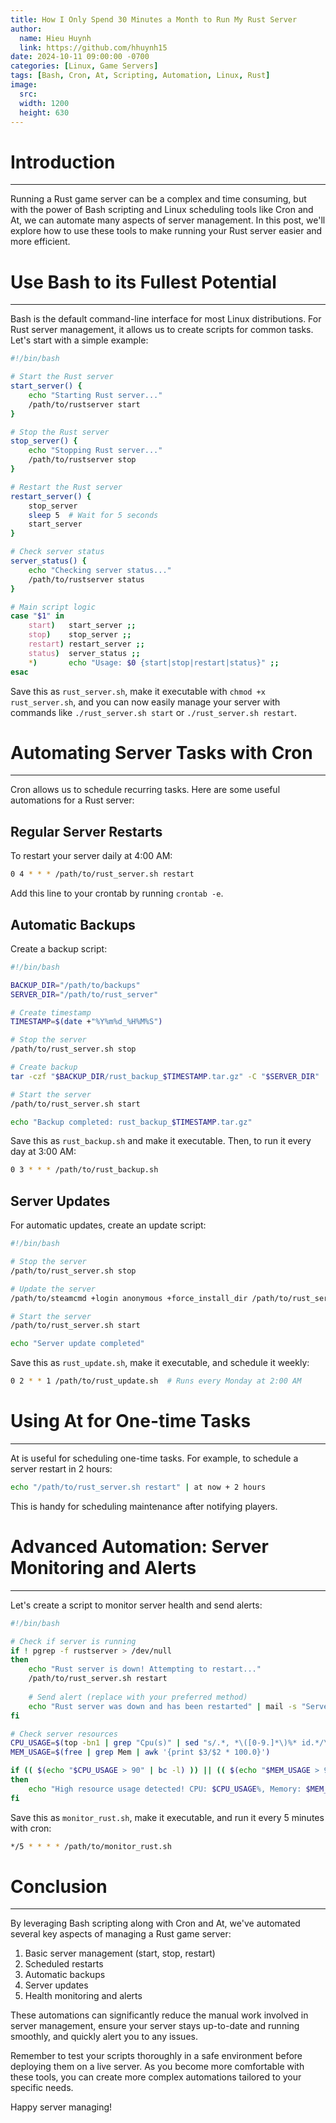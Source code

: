```yaml
---
title: How I Only Spend 30 Minutes a Month to Run My Rust Server
author:
  name: Hieu Huynh
  link: https://github.com/hhuynh15
date: 2024-10-11 09:00:00 -0700
categories: [Linux, Game Servers]
tags: [Bash, Cron, At, Scripting, Automation, Linux, Rust]
image: 
  src: 
  width: 1200
  height: 630
---
```


# Introduction
---

Running a Rust game server can be a complex and time consuming, but with the power of Bash scripting and Linux scheduling tools like Cron and At, we can automate many aspects of server management. In this post, we'll explore how to use these tools to make running your Rust server easier and more efficient.

# Use Bash to its Fullest Potential
---

Bash is the default command-line interface for most Linux distributions. For Rust server management, it allows us to create scripts for common tasks. Let's start with a simple example:

```bash
#!/bin/bash

# Start the Rust server
start_server() {
    echo "Starting Rust server..."
    /path/to/rustserver start
}

# Stop the Rust server
stop_server() {
    echo "Stopping Rust server..."
    /path/to/rustserver stop
}

# Restart the Rust server
restart_server() {
    stop_server
    sleep 5  # Wait for 5 seconds
    start_server
}

# Check server status
server_status() {
    echo "Checking server status..."
    /path/to/rustserver status
}

# Main script logic
case "$1" in
    start)   start_server ;;
    stop)    stop_server ;;
    restart) restart_server ;;
    status)  server_status ;;
    *)       echo "Usage: $0 {start|stop|restart|status}" ;;
esac
```

Save this as `rust_server.sh`, make it executable with `chmod +x rust_server.sh`, and you can now easily manage your server with commands like `./rust_server.sh start` or `./rust_server.sh restart`.

# Automating Server Tasks with Cron
---

Cron allows us to schedule recurring tasks. Here are some useful automations for a Rust server:

## Regular Server Restarts

To restart your server daily at 4:00 AM:

```bash
0 4 * * * /path/to/rust_server.sh restart
```

Add this line to your crontab by running `crontab -e`.

## Automatic Backups

Create a backup script:

```bash
#!/bin/bash

BACKUP_DIR="/path/to/backups"
SERVER_DIR="/path/to/rust_server"

# Create timestamp
TIMESTAMP=$(date +"%Y%m%d_%H%M%S")

# Stop the server
/path/to/rust_server.sh stop

# Create backup
tar -czf "$BACKUP_DIR/rust_backup_$TIMESTAMP.tar.gz" -C "$SERVER_DIR" .

# Start the server
/path/to/rust_server.sh start

echo "Backup completed: rust_backup_$TIMESTAMP.tar.gz"
```

Save this as `rust_backup.sh` and make it executable. Then, to run it every day at 3:00 AM:

```bash
0 3 * * * /path/to/rust_backup.sh
```

## Server Updates

For automatic updates, create an update script:

```bash
#!/bin/bash

# Stop the server
/path/to/rust_server.sh stop

# Update the server
/path/to/steamcmd +login anonymous +force_install_dir /path/to/rust_server +app_update 258550 validate +quit

# Start the server
/path/to/rust_server.sh start

echo "Server update completed"
```

Save this as `rust_update.sh`, make it executable, and schedule it weekly:

```bash
0 2 * * 1 /path/to/rust_update.sh  # Runs every Monday at 2:00 AM
```

# Using At for One-time Tasks
---

At is useful for scheduling one-time tasks. For example, to schedule a server restart in 2 hours:

```bash
echo "/path/to/rust_server.sh restart" | at now + 2 hours
```

This is handy for scheduling maintenance after notifying players.

# Advanced Automation: Server Monitoring and Alerts
---

Let's create a script to monitor server health and send alerts:

```bash
#!/bin/bash

# Check if server is running
if ! pgrep -f rustserver > /dev/null
then
    echo "Rust server is down! Attempting to restart..."
    /path/to/rust_server.sh restart
    
    # Send alert (replace with your preferred method)
    echo "Rust server was down and has been restarted" | mail -s "Server Alert" your@email.com
fi

# Check server resources
CPU_USAGE=$(top -bn1 | grep "Cpu(s)" | sed "s/.*, *\([0-9.]*\)%* id.*/\1/" | awk '{print 100 - $1}')
MEM_USAGE=$(free | grep Mem | awk '{print $3/$2 * 100.0}')

if (( $(echo "$CPU_USAGE > 90" | bc -l) )) || (( $(echo "$MEM_USAGE > 90" | bc -l) ))
then
    echo "High resource usage detected! CPU: $CPU_USAGE%, Memory: $MEM_USAGE%" | mail -s "Server Resource Alert" your@email.com
fi
```

Save this as `monitor_rust.sh`, make it executable, and run it every 5 minutes with cron:

```bash
*/5 * * * * /path/to/monitor_rust.sh
```

# Conclusion
---

By leveraging Bash scripting along with Cron and At, we've automated several key aspects of managing a Rust game server:

1. Basic server management (start, stop, restart)
2. Scheduled restarts
3. Automatic backups
4. Server updates
5. Health monitoring and alerts

These automations can significantly reduce the manual work involved in server management, ensure your server stays up-to-date and running smoothly, and quickly alert you to any issues.

Remember to test your scripts thoroughly in a safe environment before deploying them on a live server. As you become more comfortable with these tools, you can create more complex automations tailored to your specific needs.

Happy server managing!

